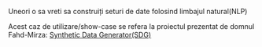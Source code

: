 
Uneori o sa vreti sa construiți seturi de date folosind limbajul natural(NLP)

Acest caz de utilizare/show-case se refera la proiectul prezentat de domnul Fahd-Mirza: [Synthetic Data Generator(SDG)](https://www.youtube.com/watch?v=yQy_hSFSyIY)
